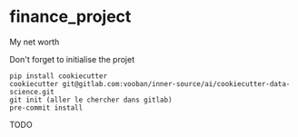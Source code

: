 finance_project
==============================

My net worth

Don't forget to initialise the projet
```
pip install cookiecutter
cookiecutter git@gitlab.com:vooban/inner-source/ai/cookiecutter-data-science.git
git init (aller le chercher dans gitlab)
pre-commit install
```

TODO
